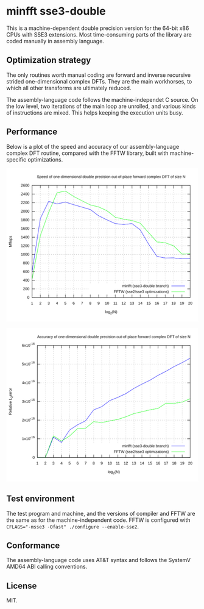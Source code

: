 # minfft sse3-double

This is a machine-dependent double precision version for the 64-bit x86
CPUs with SSE3 extensions. Most time-consuming parts of the library are
coded manually in assembly language.

## Optimization strategy
The only routines worth manual coding are forward and inverse recursive
strided one-dimensional complex DFTs. They are the main workhorses, to
which all other transforms are ultimately reduced.

The assembly-language code follows the machine-independet C source.
On the low level, two iterations of the main loop are unrolled, and
various kinds of instructions are mixed. This helps keeping the
execution units busy.

## Performance
Below is a plot of the speed and accuracy of our assembly-language
complex DFT routine, compared with the FFTW library, built with
machine-specific optimizations.

![](speed.svg)

![](accuracy.svg)

## Test environment
The test program and machine, and the versions of compiler and FFTW are
the same as for the machine-independent code. FFTW is configured with
`CFLAGS="-msse3 -Ofast" ./configure --enable-sse2`.

## Conformance
The assembly-language code uses AT&T syntax and follows the SystemV
AMD64 ABI calling conventions.

## License
MIT.
